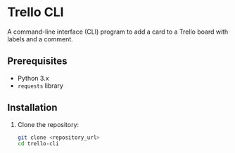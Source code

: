 # Trello CLI

A command-line interface (CLI) program to add a card to a Trello board with labels and a comment.

## Prerequisites

- Python 3.x
- `requests` library

## Installation

1. Clone the repository:
   ```bash
   git clone <repository_url>
   cd trello-cli

